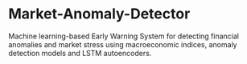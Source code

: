 # Market-Anomaly-Detector
Machine learning-based Early Warning System for detecting financial anomalies and market stress using macroeconomic indices, anomaly detection models and LSTM autoencoders.
